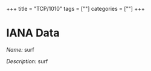 +++
title = "TCP/1010"
tags = [""]
categories = [""]
+++

# IANA Data

_Name:_ surf

_Description:_ surf

